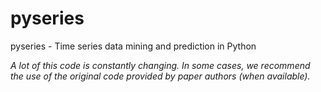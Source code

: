 pyseries
========

pyseries - Time series data mining and prediction in Python

*A lot of this code is constantly changing. In some cases, we recommend
the use of the original code provided by paper authors (when available).*
